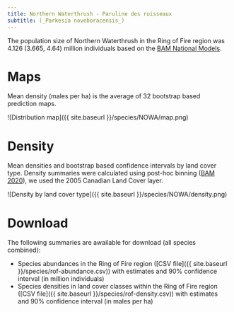 ```yaml
---
title: Northern Waterthrush - Paruline des ruisseaux
subtitle: (_Parkesia noveboracensis_)
---
```


The population size of Northern Waterthrush in the Ring of Fire region was 4.126 (3.665, 4.64) million individuals based on the [BAM National Models](https://dx.doi.org/10.5281/zenodo.4018335).

# Maps

Mean density (males per ha) is the average of 32 bootstrap based prediction maps.

![Distribution map]({{ site.baseurl }}/species/NOWA/map.png)

# Density

Mean densities and bootstrap based confidence intervals by land cover type.
Density summaries were calculated using post-hoc binning ([BAM 2020](https://dx.doi.org/10.5281/zenodo.4018335)), we used the 2005 Canadian Land Cover layer.

![Density by land cover type]({{ site.baseurl }}/species/NOWA/density.png)

# Download

The following summaries are awailable for download (all species combined):

- Species abundances in the Ring of Fire region ([CSV file]({{ site.baseurl }}/species/rof-abundance.csv))
with estimates and 90% confidence interval (in million individuals)
- Species densities in land cover classes within the Ring of Fire region ([CSV file]({{ site.baseurl }}/species/rof-density.csv))
with estimates and 90% confidence interval (in males per ha)


